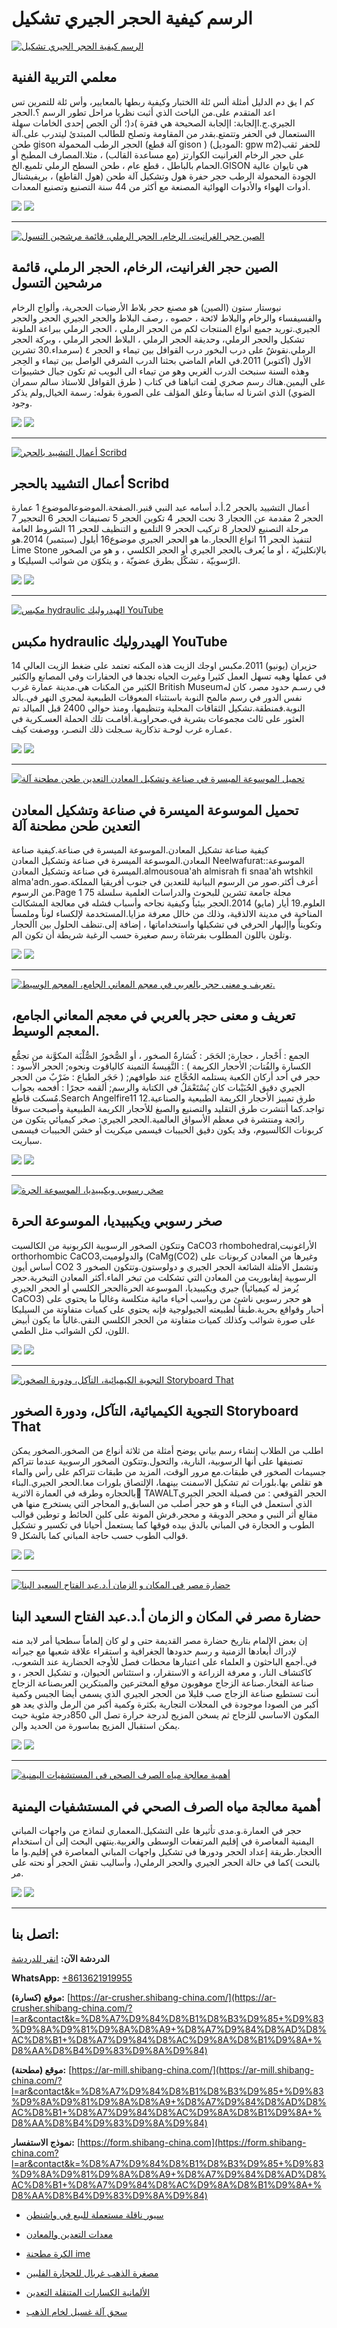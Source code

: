# الرسم كيفية الحجر الجيري تشكيل

<a href="https://swt.shibang-china.com/?l=ar&img&k=%D8%A7%D9%84%D8%B1%D8%B3%D9%85+%D9%83%D9%8A%D9%81%D9%8A%D8%A9+%D8%A7%D9%84%D8%AD%D8%AC%D8%B1+%D8%A7%D9%84%D8%AC%D9%8A%D8%B1%D9%8A+%D8%AA%D8%B4%D9%83%D9%8A%D9%84" target="_blank">![الرسم كيفية الحجر الجيري تشكيل](http://static.shibang-china.com/all-800x300/310.jpg)</a>

## معلمي التربية الفنية
كم ا يق دم الدليل أمثلة ألس ئلة االختبار وكيفية ربطها بالمعايير، وأس ئلة للتمرين تس اعد المتقدم على.من الباحث الذي أثبت نظريا مراحل تطور الرسم ؟.الحجر الجيري.ج.اإلجابة: اإلجابة الصحيحة هي فقرة )د(؛ ألن الجص إحدى الخامات سهلة االستعمال في الحفر وتتمتع.بقدر من المقاومة وتصلح للطالب المبتدئ ليتدرب على.آلة طحن gison الحجر الرطب المحمولة (آلة قطع gison ) (الموديل: gpw m2)للحفر ثقب على حجر الرخام الغرانيت الكوارتز (مع مساعدة القالب) ، مثلا.المصارف المطبخ أو الحمام بالباطل ، قطع عام ، طحن السطح الرملي تلميع.الخ.GISON هي تايوان عالية الجودة المحمولة الرطب حجر حفرة هول وتشكيل آلة طحن (هول القاطع) ، بريفيشنال أدوات الهواء والأدوات الهوائية المصنعة مع أكثر من 44 سنة التصنيع وتصنيع المعدات.


<a href="https://whatsapp.shibangsoft.com/WhatsApp.php" target="_blank" title="WhatsApp">![](http://static.shibang-china.com/icon/whatsapp.png)</a> <a href="https://swt.shibang-china.com/?l=ar&icon&k=%D8%A7%D9%84%D8%B1%D8%B3%D9%85+%D9%83%D9%8A%D9%81%D9%8A%D8%A9+%D8%A7%D9%84%D8%AD%D8%AC%D8%B1+%D8%A7%D9%84%D8%AC%D9%8A%D8%B1%D9%8A+%D8%AA%D8%B4%D9%83%D9%8A%D9%84" target="_blank">![](http://static.shibang-china.com/icon/chat-ar.png)</a>

---

<a href="https://swt.shibang-china.com/?l=ar&img&k=%D8%A7%D9%84%D8%B1%D8%B3%D9%85+%D9%83%D9%8A%D9%81%D9%8A%D8%A9+%D8%A7%D9%84%D8%AD%D8%AC%D8%B1+%D8%A7%D9%84%D8%AC%D9%8A%D8%B1%D9%8A+%D8%AA%D8%B4%D9%83%D9%8A%D9%84" target="_blank">![الصين حجر الغرانيت، الرخام، الحجر الرملي، قائمة مرشحين التسول](http://static.shibang-china.com/all-800x300/342.jpg)</a>

## الصين حجر الغرانيت، الرخام، الحجر الرملي، قائمة مرشحين التسول
نيوستار ستون (الصين) هو مصنع حجر بلاط الأرضيات الحجرية، وألواح الرخام والفسيفساء والرخام والبلاط لائحة ، حصوه ، رصف البلاط والحجر الجيري الحجر والحجر الجيري.توريد جميع انواع المنتجات لكم من الحجر الرملي ، الحجر الرملي ببراعة الملونة تشكيل والحجر الرملي، وحديقة الحجر الرملي ، البلاط الحجر الرملي ، وبركة الحجر الرملي.نقوشٌ على درب البخور درب القوافل بين تيماء و الحجر ٤ (سرمداء.30 تشرين الأول (أكتوبر) 2011.في العام الماضي بحثنا الدرب الشرقي الواصل بين تيماء و الحِجر وهذه السنة سنبحث الدرب الغربي وهو من تيماء الى البويب ثم تكون جبال خشيبوات على اليمين.هناك رسم صخري لفت اتباهنا في كتاب ( طرق القوافل للاستاذ سالم سمران الضوي) الذي اشرنا له سابقاً وعلق المؤلف على الصورة بقوله: رسمة الخيال,ولم يذكر وجود.


<a href="https://whatsapp.shibangsoft.com/WhatsApp.php" target="_blank" title="WhatsApp">![](http://static.shibang-china.com/icon/whatsapp.png)</a> <a href="https://swt.shibang-china.com/?l=ar&icon&k=%D8%A7%D9%84%D8%B1%D8%B3%D9%85+%D9%83%D9%8A%D9%81%D9%8A%D8%A9+%D8%A7%D9%84%D8%AD%D8%AC%D8%B1+%D8%A7%D9%84%D8%AC%D9%8A%D8%B1%D9%8A+%D8%AA%D8%B4%D9%83%D9%8A%D9%84" target="_blank">![](http://static.shibang-china.com/icon/chat-ar.png)</a>

---

<a href="https://swt.shibang-china.com/?l=ar&img&k=%D8%A7%D9%84%D8%B1%D8%B3%D9%85+%D9%83%D9%8A%D9%81%D9%8A%D8%A9+%D8%A7%D9%84%D8%AD%D8%AC%D8%B1+%D8%A7%D9%84%D8%AC%D9%8A%D8%B1%D9%8A+%D8%AA%D8%B4%D9%83%D9%8A%D9%84" target="_blank">![أعمال التشييد بالحجر Scribd](http://static.shibang-china.com/all-800x300/959.jpg)</a>

## أعمال التشييد بالحجر Scribd
أعمال التشييد بالحجر 2.أ.د أسامه عبد النبي قنبر.الصفحة.الموضوعالموضوع 1 عمارة الحجر 2 مقدمة عن االحجار 3 نحت الحجر 4 تكوين الحجر 5 تصنيفات الحجر 6 التحجير 7 مرحلة التصنيع لالحجار 8 تركيب الحجر 9 التلميع و التنظيف للحجر 11 الشروط العامة لتنفيذ الحجر 11 انواع االحجار.ما هو الحجر الجيري موضوع16 أيلول (سبتمبر) 2014.هو Lime Stone بالإنكليزيّة ، أو ما يُعرف بالحجر الجيري أو الحجر الكلسي ، و هو من الصخور الرّسوبيّة ، تشكّل بطرق عضويّة ، و يتكوّن من شوائب السيليكا و.


<a href="https://whatsapp.shibangsoft.com/WhatsApp.php" target="_blank" title="WhatsApp">![](http://static.shibang-china.com/icon/whatsapp.png)</a> <a href="https://swt.shibang-china.com/?l=ar&icon&k=%D8%A7%D9%84%D8%B1%D8%B3%D9%85+%D9%83%D9%8A%D9%81%D9%8A%D8%A9+%D8%A7%D9%84%D8%AD%D8%AC%D8%B1+%D8%A7%D9%84%D8%AC%D9%8A%D8%B1%D9%8A+%D8%AA%D8%B4%D9%83%D9%8A%D9%84" target="_blank">![](http://static.shibang-china.com/icon/chat-ar.png)</a>

---

<a href="https://swt.shibang-china.com/?l=ar&img&k=%D8%A7%D9%84%D8%B1%D8%B3%D9%85+%D9%83%D9%8A%D9%81%D9%8A%D8%A9+%D8%A7%D9%84%D8%AD%D8%AC%D8%B1+%D8%A7%D9%84%D8%AC%D9%8A%D8%B1%D9%8A+%D8%AA%D8%B4%D9%83%D9%8A%D9%84" target="_blank">![مكبس hydraulic الهيدروليك YouTube](http://static.shibang-china.com/all-800x300/527.jpg)</a>

## مكبس hydraulic الهيدروليك YouTube
14 حزيران (يونيو) 2011.مكبس اوجك الزيت هذه المكنه تعتمد على ضغط الزيت العالي في عملها وهيه تسهل العمل كثيرا وغيرت الحياه نجدها في الحفارات وفي المصانع والكثير الكثير من المكنات هي.مدينة عمارة غرب British Museumفي رسـم حدود مصر، كان له نفس الدور في رسم مالمح النوبة باستثناء المعوقات الطبيعية لمجرى النهر في.بالد النوبة.فمنطقة.تشكيل الثقافات المحلية وتنظيمها، ومنذ حوالي 2400 قبل الميالد تم العثور على ثالث مجموعات بشرية في.صحراويـة.أقامـت تلك الحملة العسـكرية في عمـاره غرب لوحـة تذكارية سـجلت ذلك النصـر، ووصفت كيف.


<a href="https://whatsapp.shibangsoft.com/WhatsApp.php" target="_blank" title="WhatsApp">![](http://static.shibang-china.com/icon/whatsapp.png)</a> <a href="https://swt.shibang-china.com/?l=ar&icon&k=%D8%A7%D9%84%D8%B1%D8%B3%D9%85+%D9%83%D9%8A%D9%81%D9%8A%D8%A9+%D8%A7%D9%84%D8%AD%D8%AC%D8%B1+%D8%A7%D9%84%D8%AC%D9%8A%D8%B1%D9%8A+%D8%AA%D8%B4%D9%83%D9%8A%D9%84" target="_blank">![](http://static.shibang-china.com/icon/chat-ar.png)</a>

---

<a href="https://swt.shibang-china.com/?l=ar&img&k=%D8%A7%D9%84%D8%B1%D8%B3%D9%85+%D9%83%D9%8A%D9%81%D9%8A%D8%A9+%D8%A7%D9%84%D8%AD%D8%AC%D8%B1+%D8%A7%D9%84%D8%AC%D9%8A%D8%B1%D9%8A+%D8%AA%D8%B4%D9%83%D9%8A%D9%84" target="_blank">![تحميل الموسوعة الميسرة في صناعة وتشكيل المعادن التعدين طحن مطحنة آلة](http://static.shibang-china.com/all-800x300/64.jpg)</a>

## تحميل الموسوعة الميسرة في صناعة وتشكيل المعادن التعدين طحن مطحنة آلة
كيفية صناعة تشكيل المعادن.الموسوعة الميسرة في صناعة.كيفية صناعة المعادن.الموسوعة الميسرة في صناعة وتشكيل المعادن Neelwafurat::الموسوعة الميسرة في صناعة وتشكيل المعادن.almousoua&#39;ah almisrah fi snaa&#39;ah wtshkil alma&#39;adn.أعرف أكثر.صور من الرسوم البيانية للتعدين في جنوب أفريقيا المملكة.صور من الرسوم.Page 1 75 مجلة جامعة تشرين للبحوث والدراسات العلمية سلسلة العلوم.19 أيار (مايو) 2014.الحجر بيئياً وكيفية نجاحه وأسباب فشله في معالجة المشكالت المناخية في مدينة الالذقية، وذلك من خالل معرفة مزايا.المستخدمة لإلكساء لوناً وملمساً وتكويناً واإلبهار الحرفي في تشكيلها واستخداماتها ، إضافة إلى.تنظف الحلول بين األحجار وتلون باللون المطلوب بفرشاة رسم صغيرة حسب الرغبة شريطة أن تكون الم.


<a href="https://whatsapp.shibangsoft.com/WhatsApp.php" target="_blank" title="WhatsApp">![](http://static.shibang-china.com/icon/whatsapp.png)</a> <a href="https://swt.shibang-china.com/?l=ar&icon&k=%D8%A7%D9%84%D8%B1%D8%B3%D9%85+%D9%83%D9%8A%D9%81%D9%8A%D8%A9+%D8%A7%D9%84%D8%AD%D8%AC%D8%B1+%D8%A7%D9%84%D8%AC%D9%8A%D8%B1%D9%8A+%D8%AA%D8%B4%D9%83%D9%8A%D9%84" target="_blank">![](http://static.shibang-china.com/icon/chat-ar.png)</a>

---

<a href="https://swt.shibang-china.com/?l=ar&img&k=%D8%A7%D9%84%D8%B1%D8%B3%D9%85+%D9%83%D9%8A%D9%81%D9%8A%D8%A9+%D8%A7%D9%84%D8%AD%D8%AC%D8%B1+%D8%A7%D9%84%D8%AC%D9%8A%D8%B1%D9%8A+%D8%AA%D8%B4%D9%83%D9%8A%D9%84" target="_blank">![تعريف و معنى حجر بالعربي في معجم المعاني الجامع، المعجم الوسيط.](http://static.shibang-china.com/all-800x300/1007.jpg)</a>

## تعريف و معنى حجر بالعربي في معجم المعاني الجامع، المعجم الوسيط.
الجمع : أَحْجار ، حجارة; الحَجَر : كُسَارةُ الصخور ، أو الصُّخورُ الصُّلْبَة المكوَّنة من تجمُّع الكسارة والفُتات; الأحجار الكريمة ) : النَّفِيسةُ الثمينة كالياقوت ونحوه; الحجر الأسود : حجر في أحد أركان الكعبة يستلمه الحُجَّاج عند طوافهم; ( حَجَر الطباع : ضَرْبٌ من الحجر الجيري دقيق الحُبَيْبات كان يُسْتَعْمَلُ في الكتابة والرسم; ألقمه حجرًا : أفحمه بجواب مُسكت قاطع.Search Angelfire11 طرق تمييز الأحجار الكريمة الطبيعية والصناعية.12 تواجد.كما أنتشرت طرق التقليد والتصنيع والصبغ للأحجار الكريمة الطبيعية وأصبحت سوقا رائجة ومنتشرة في معظم الأسواق العالمية.الحجر الجيري: صخر كيميائي يتكون من كربونات الكالسيوم، وقد يكون دقيق الحبيبات فيسمى ميكريت أو خشن الحبيبات فيسمى سباريت.


<a href="https://whatsapp.shibangsoft.com/WhatsApp.php" target="_blank" title="WhatsApp">![](http://static.shibang-china.com/icon/whatsapp.png)</a> <a href="https://swt.shibang-china.com/?l=ar&icon&k=%D8%A7%D9%84%D8%B1%D8%B3%D9%85+%D9%83%D9%8A%D9%81%D9%8A%D8%A9+%D8%A7%D9%84%D8%AD%D8%AC%D8%B1+%D8%A7%D9%84%D8%AC%D9%8A%D8%B1%D9%8A+%D8%AA%D8%B4%D9%83%D9%8A%D9%84" target="_blank">![](http://static.shibang-china.com/icon/chat-ar.png)</a>

---

<a href="https://swt.shibang-china.com/?l=ar&img&k=%D8%A7%D9%84%D8%B1%D8%B3%D9%85+%D9%83%D9%8A%D9%81%D9%8A%D8%A9+%D8%A7%D9%84%D8%AD%D8%AC%D8%B1+%D8%A7%D9%84%D8%AC%D9%8A%D8%B1%D9%8A+%D8%AA%D8%B4%D9%83%D9%8A%D9%84" target="_blank">![صخر رسوبي ويكيبيديا، الموسوعة الحرة](http://static.shibang-china.com/all-800x300/893.jpg)</a>

## صخر رسوبي ويكيبيديا، الموسوعة الحرة
وتتكون الصخور الرسوبية الكربونية من الكالسيت CaCO3 rhombohedral,الأراغونيت orthorhombic CaCO3,والدولوميت (CaMg(CO2) وغيرها من المعادن كربونات على أساس أيون CO2 3 وتشمل الأمثلة الشائعة الحجر الجيري و دولوستون.وتتكون الصخور الرسوبية إيفابوريت من المعادن التي تشكلت من تبخر الماء.أكثر المعادن التبخرية.حجر جيري ويكيبيديا، الموسوعة الحرةالحجر الكلسي أو الحجر الجيري (يُرمز له كيميائياً CaCO3) هو حجر رسوبي ناشئ من رواسب أحياء مائية متكلسة وغالباً ما يحتوي على أحبار وقواقع بحرية.طبقاً لطبيعته الجيولوجية فإنه يحتوي على كميات متفاوتة من السيليكا على صورة شوائب وكذلك كميات متفاوتة من الحجر الكلسي النقي.غالباً ما يكون أبيض اللون، لكن الشوائب مثل الطمي.


<a href="https://whatsapp.shibangsoft.com/WhatsApp.php" target="_blank" title="WhatsApp">![](http://static.shibang-china.com/icon/whatsapp.png)</a> <a href="https://swt.shibang-china.com/?l=ar&icon&k=%D8%A7%D9%84%D8%B1%D8%B3%D9%85+%D9%83%D9%8A%D9%81%D9%8A%D8%A9+%D8%A7%D9%84%D8%AD%D8%AC%D8%B1+%D8%A7%D9%84%D8%AC%D9%8A%D8%B1%D9%8A+%D8%AA%D8%B4%D9%83%D9%8A%D9%84" target="_blank">![](http://static.shibang-china.com/icon/chat-ar.png)</a>

---

<a href="https://swt.shibang-china.com/?l=ar&img&k=%D8%A7%D9%84%D8%B1%D8%B3%D9%85+%D9%83%D9%8A%D9%81%D9%8A%D8%A9+%D8%A7%D9%84%D8%AD%D8%AC%D8%B1+%D8%A7%D9%84%D8%AC%D9%8A%D8%B1%D9%8A+%D8%AA%D8%B4%D9%83%D9%8A%D9%84" target="_blank">![التجوية الكيميائية، التآكل، ودورة الصخور Storyboard That](http://static.shibang-china.com/all-800x300/1020.jpg)</a>

## التجوية الكيميائية، التآكل، ودورة الصخور Storyboard That
اطلب من الطلاب إنشاء رسم بياني يوضح أمثلة من ثلاثة أنواع من الصخور.الصخور يمكن تصنيفها على أنها الرسوبية، النارية، والتحول.وتتكون الصخور الرسوبية عندما تتراكم جسيمات الصخور في طبقات.مع مرور الوقت، المزيد من طبقات تتراكم على رأس والماء هو تقلص بها.بلورات ثم تشكيل الاسمنت بينهما، الإلتصاق بلورات معا.الحجر الجيري.البناء بالحجاره وطرقه في العمارة الاثرية ِTAWALTالحجر القوقعي : من فصيلة الحجر الجيري الذي أستعمل في البناء و هو حجر أصلب من السابق,و المحاجر التي يستخرج منها هي مقالع أثر النبي و محجر الدويقة و محجر.فرش المونة على كلين الحائط و توطين قوالب الطوب و الحجارة في المباني بالدق بيده فوقها كما يستعمل أحيانا في تكسير و تشكيل قوالب الطوب حسب حاجة المباني كما بالشكل 9.


<a href="https://whatsapp.shibangsoft.com/WhatsApp.php" target="_blank" title="WhatsApp">![](http://static.shibang-china.com/icon/whatsapp.png)</a> <a href="https://swt.shibang-china.com/?l=ar&icon&k=%D8%A7%D9%84%D8%B1%D8%B3%D9%85+%D9%83%D9%8A%D9%81%D9%8A%D8%A9+%D8%A7%D9%84%D8%AD%D8%AC%D8%B1+%D8%A7%D9%84%D8%AC%D9%8A%D8%B1%D9%8A+%D8%AA%D8%B4%D9%83%D9%8A%D9%84" target="_blank">![](http://static.shibang-china.com/icon/chat-ar.png)</a>

---

<a href="https://swt.shibang-china.com/?l=ar&img&k=%D8%A7%D9%84%D8%B1%D8%B3%D9%85+%D9%83%D9%8A%D9%81%D9%8A%D8%A9+%D8%A7%D9%84%D8%AD%D8%AC%D8%B1+%D8%A7%D9%84%D8%AC%D9%8A%D8%B1%D9%8A+%D8%AA%D8%B4%D9%83%D9%8A%D9%84" target="_blank">![حضارة مصر في المكان و الزمان أ.د.عبد الفتاح السعيد البنا](http://static.shibang-china.com/all-800x300/546.jpg)</a>

## حضارة مصر في المكان و الزمان أ.د.عبد الفتاح السعيد البنا
إن بعض الإلمام بتاريخ حضارة مصر القديمة حتى و لو كان إلماماً سطحيا أمر لابد منه لإدراك أبعادها الزمنية و رسم حدودها الجغرافية و استقراء علاقة شعبها مع جيرانه في.أجمع الباحثون و العلماء على اعتبارها محطات فصل للأوجه الحضارية عند الشعوب، كاكتشاف النار، و معرفة الزراعة و الاستقرار، و استئناس الحيوان، و تشكيل الحجر ، و صناعة الفخار.صناعة الزجاج موهوبون موقع المخترعين والمبتكرين العربصناعة الزجاج أنت تستطيع صناعة الزجاج صب قليلا من الحجر الجيري الذي يسمى أيضا الجبس وكمية أكبر من الصودا موجودة في المحلات التجارية بكثرة وكمية أكبر من الرمل والذي يعد هو المكون الاساسي للزجاج ثم يسخن المزيج لدرجة حرارة تصل الى 850درجة مئوية حيث يمكن استقبال المزيج بماسورة من الحديد والن.


<a href="https://whatsapp.shibangsoft.com/WhatsApp.php" target="_blank" title="WhatsApp">![](http://static.shibang-china.com/icon/whatsapp.png)</a> <a href="https://swt.shibang-china.com/?l=ar&icon&k=%D8%A7%D9%84%D8%B1%D8%B3%D9%85+%D9%83%D9%8A%D9%81%D9%8A%D8%A9+%D8%A7%D9%84%D8%AD%D8%AC%D8%B1+%D8%A7%D9%84%D8%AC%D9%8A%D8%B1%D9%8A+%D8%AA%D8%B4%D9%83%D9%8A%D9%84" target="_blank">![](http://static.shibang-china.com/icon/chat-ar.png)</a>

---

<a href="https://swt.shibang-china.com/?l=ar&img&k=%D8%A7%D9%84%D8%B1%D8%B3%D9%85+%D9%83%D9%8A%D9%81%D9%8A%D8%A9+%D8%A7%D9%84%D8%AD%D8%AC%D8%B1+%D8%A7%D9%84%D8%AC%D9%8A%D8%B1%D9%8A+%D8%AA%D8%B4%D9%83%D9%8A%D9%84" target="_blank">![أهمية معالجة مياه الصرف الصحي في المستشفيات اليمنية](http://static.shibang-china.com/all-800x300/1009.jpg)</a>

## أهمية معالجة مياه الصرف الصحي في المستشفيات اليمنية
حجر في العمارة.و.مدى تأثيرها على التشكيل.المعماري لنماذج من واجهات المباني اليمنية المعاصرة في إقليم المرتفعات الوسطى والغربية.ينتهي البحث إلى أن استخدام األحجار.طريقة إعداد الحجر ودورها في تشكيل واجهات المباني المعاصرة في إقليم.وا ما بالنحت )كما في حالة الحجر الجيري والحجر الرملي(، وأساليب نقش الحجر أو نحته على مر.

<a href="https://whatsapp.shibangsoft.com/WhatsApp.php" target="_blank" title="WhatsApp">![](http://static.shibang-china.com/icon/whatsapp.png)</a> <a href="https://swt.shibang-china.com/?l=ar&icon&k=%D8%A7%D9%84%D8%B1%D8%B3%D9%85+%D9%83%D9%8A%D9%81%D9%8A%D8%A9+%D8%A7%D9%84%D8%AD%D8%AC%D8%B1+%D8%A7%D9%84%D8%AC%D9%8A%D8%B1%D9%8A+%D8%AA%D8%B4%D9%83%D9%8A%D9%84" target="_blank">![](http://static.shibang-china.com/icon/chat-ar.png)</a>

---
## اتصل بنا:

**الدردشة الآن:** [انقر للدردشة](https://swt.shibang-china.com?l=ar&contact&k=%D8%A7%D9%84%D8%B1%D8%B3%D9%85+%D9%83%D9%8A%D9%81%D9%8A%D8%A9+%D8%A7%D9%84%D8%AD%D8%AC%D8%B1+%D8%A7%D9%84%D8%AC%D9%8A%D8%B1%D9%8A+%D8%AA%D8%B4%D9%83%D9%8A%D9%84)

**WhatsApp:**  [+8613621919955](https://whatsapp.shibangsoft.com/WhatsApp.php)

**موقع (كسارة):** [https://ar-crusher.shibang-china.com/](https://ar-crusher.shibang-china.com/?l=ar&contact&k=%D8%A7%D9%84%D8%B1%D8%B3%D9%85+%D9%83%D9%8A%D9%81%D9%8A%D8%A9+%D8%A7%D9%84%D8%AD%D8%AC%D8%B1+%D8%A7%D9%84%D8%AC%D9%8A%D8%B1%D9%8A+%D8%AA%D8%B4%D9%83%D9%8A%D9%84)

**موقع (مطحنة):** [https://ar-mill.shibang-china.com/](https://ar-mill.shibang-china.com/?l=ar&contact&k=%D8%A7%D9%84%D8%B1%D8%B3%D9%85+%D9%83%D9%8A%D9%81%D9%8A%D8%A9+%D8%A7%D9%84%D8%AD%D8%AC%D8%B1+%D8%A7%D9%84%D8%AC%D9%8A%D8%B1%D9%8A+%D8%AA%D8%B4%D9%83%D9%8A%D9%84)

**نموذج الاستفسار:** [https://form.shibang-china.com](https://form.shibang-china.com?l=ar&contact&k=%D8%A7%D9%84%D8%B1%D8%B3%D9%85+%D9%83%D9%8A%D9%81%D9%8A%D8%A9+%D8%A7%D9%84%D8%AD%D8%AC%D8%B1+%D8%A7%D9%84%D8%AC%D9%8A%D8%B1%D9%8A+%D8%AA%D8%B4%D9%83%D9%8A%D9%84)

* [سيور ناقلة مستعملة للبيع في واشنطن](../28/%D8%B3%D9%8A%D9%88%D8%B1%20%D9%86%D8%A7%D9%82%D9%84%D8%A9%20%D9%85%D8%B3%D8%AA%D8%B9%D9%85%D9%84%D8%A9%20%D9%84%D9%84%D8%A8%D9%8A%D8%B9%20%D9%81%D9%8A%20%D9%88%D8%A7%D8%B4%D9%86%D8%B7%D9%86.md)

* [معدات التعدين والمعادن](../26/%D9%85%D8%B9%D8%AF%D8%A7%D8%AA%20%D8%A7%D9%84%D8%AA%D8%B9%D8%AF%D9%8A%D9%86%20%D9%88%D8%A7%D9%84%D9%85%D8%B9%D8%A7%D8%AF%D9%86.md)

* [الكرة مطحنة ime](../29/%D8%A7%D9%84%D9%83%D8%B1%D8%A9%20%D9%85%D8%B7%D8%AD%D9%86%D8%A9%20ime.md)

* [مصغرة الذهب غربال للحجارة الفلبين](../30/%D9%85%D8%B5%D8%BA%D8%B1%D8%A9%20%D8%A7%D9%84%D8%B0%D9%87%D8%A8%20%D8%BA%D8%B1%D8%A8%D8%A7%D9%84%20%D9%84%D9%84%D8%AD%D8%AC%D8%A7%D8%B1%D8%A9%20%D8%A7%D9%84%D9%81%D9%84%D8%A8%D9%8A%D9%86.md)

* [الألمانية الكسارات المتنقلة التعدين](../28/%D8%A7%D9%84%D8%A3%D9%84%D9%85%D8%A7%D9%86%D9%8A%D8%A9%20%D8%A7%D9%84%D9%83%D8%B3%D8%A7%D8%B1%D8%A7%D8%AA%20%D8%A7%D9%84%D9%85%D8%AA%D9%86%D9%82%D9%84%D8%A9%20%D8%A7%D9%84%D8%AA%D8%B9%D8%AF%D9%8A%D9%86.md)

* [سحق آلة غسيل لخام الذهب](../29/%D8%B3%D8%AD%D9%82%20%D8%A2%D9%84%D8%A9%20%D8%BA%D8%B3%D9%8A%D9%84%20%D9%84%D8%AE%D8%A7%D9%85%20%D8%A7%D9%84%D8%B0%D9%87%D8%A8.md)